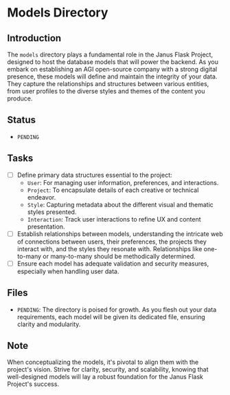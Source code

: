 # Models Directory

## Introduction
The `models` directory plays a fundamental role in the Janus Flask Project, designed to host the database models that will power the backend. As you embark on establishing an AGI open-source company with a strong digital presence, these models will define and maintain the integrity of your data. They capture the relationships and structures between various entities, from user profiles to the diverse styles and themes of the content you produce.

## Status
- `PENDING`

## Tasks
- [ ] Define primary data structures essential to the project:
    - `User`: For managing user information, preferences, and interactions.
    - `Project`: To encapsulate details of each creative or technical endeavor.
    - `Style`: Capturing metadata about the different visual and thematic styles presented.
    - `Interaction`: Track user interactions to refine UX and content presentation.
- [ ] Establish relationships between models, understanding the intricate web of connections between users, their preferences, the projects they interact with, and the styles they resonate with. Relationships like one-to-many or many-to-many should be methodically determined.
- [ ] Ensure each model has adequate validation and security measures, especially when handling user data.

## Files
- `PENDING`: The directory is poised for growth. As you flesh out your data requirements, each model will be given its dedicated file, ensuring clarity and modularity.

## Note
When conceptualizing the models, it's pivotal to align them with the project's vision. Strive for clarity, security, and scalability, knowing that well-designed models will lay a robust foundation for the Janus Flask Project's success.
